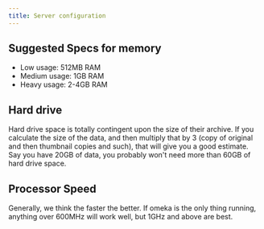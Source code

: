 ```yaml
---
title: Server configuration
---
```


Suggested Specs for memory
--------------------------------------------------------------

-   Low usage: 512MB RAM
-   Medium usage: 1GB RAM
-   Heavy usage: 2-4GB RAM


Hard drive
---------------------------------------------------

Hard drive space is totally contingent upon the size of their archive. If you calculate the size of the data, and then multiply that by 3 (copy of original and then thumbnail copies and such), that will give you a good estimate. Say you have 20GB of data, you probably won't need more than 60GB of hard drive space.

Processor Speed
--------------------------------------------------------------

Generally, we think the faster the better. If omeka is the only thing running, anything over 600MHz will work well, but 1GHz and above are best.
